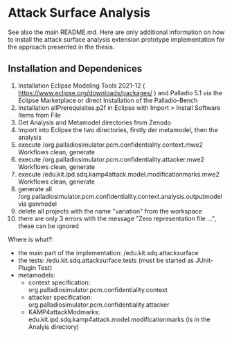 # Attack Surface Analysis

See also the main README.md. Here are only additional information on how to install the attack surface analysis extension prototype implementation for the approach presented in the thesis.

## Installation and Dependenices
1. Installation Eclipse Modeling Tools 2021-12 ( https://www.eclipse.org/downloads/packages/ ) and Palladio 5.1 via the Eclipse Marketplace or direct Installation of the Palladio-Bench
2. Installation allPrerequisites.p2f in Eclipse with Import > Install Software Items from File
3. Get Analysis and Metamodel directories from Zenodo
4. Import into Eclipse the two directories, firstly der metamodel, then the analysis
5. execute /org.palladiosimulator.pcm.confidentiality.context.mwe2 Workflows clean, generate
6. execute /org.palladiosimulator.pcm.confidentiality.attacker.mwe2 Workflows clean, generate
7. execute /edu.kit.ipd.sdq.kamp4attack.model.modificationmarks.mwe2 Workflows clean, generate
8. generate all /org.palladiosimulator.pcm.confidentiality.context.analysis.outputmodel via genmodel
9. delete all projects with the name "variation" from the workspace
10. there are only 3 errors with the message "Zero representation file ...", these can be ignored

Where is what?:
- the main part of the implementation: /edu.kit.sdq.attacksurface
- the tests: /edu.kit.sdq.attacksurface.tests (must be started as JUnit-Plugin Test)
- metamodels:
	- context specification: org.palladiosimulator.pcm.confidentiality.context
	- attacker specification: org.palladiosimulator.pcm.confidentiality.attacker
	- KAMP4attackModmarks: edu.kit.ipd.sdq.kamp4attack.model.modificationmarks (is in the Analyis directory)
